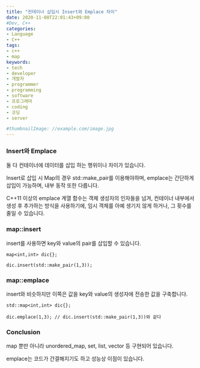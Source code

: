```yaml
---
title: "컨테이너 삽입시 Insert와 Emplace 차이"
date: 2020-11-08T22:01:43+09:00
#Dev, C++
categories:
- Language
- C++
tags:
- c++
- map
keywords:
- tech
- developer
- 개발자
- programmer
- programming
- software
- 프로그래머
- coding
- 코딩
- server

#thumbnailImage: //example.com/image.jpg
---
```


### Insert와 Emplace

둘 다 컨테이너에 데이터를 삽입 하는 행위이나 차이가 있습니다.

Insert로 삽입 시 Map의 경우 std::make_pair를 이용해야하며, emplace는 간단하게 삽입이 가능하며, 내부 동작 또한 다릅니다.
<!--more-->
C++11 이상의 emplace 계열 함수는 객체 생성자의 인자들을 넘겨,
컨테이너 내부에서 생성 후 추가하는 방식을 사용하기에, 임시 객체를 아예 생기지 않게 하거나, 그 횟수를 줄일 수 있습니다.





### map::insert

insert를 사용하면 key와 value의 pair를 삽입할 수 있습니다.
```
map<int,int> dic{};

dic.insert(std::make_pair(1,3));
```





### map::emplace

insert와 비슷하지만 이쪽은 값을 key와 value의 생성자에 전송한 값을 구축합니다.
```
std::map<int,int> dic{};

dic.emplace(1,3); // dic.insert(std::make_pair(1,3))와 같다
```





### Conclusion

map 뿐만 아니라 unordered_map, set, list, vector 등 구현되어 있습니다.

emplace는 코드가 간결해지기도 하고 성능상 이점이 있습니다.